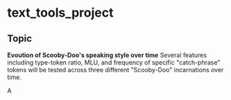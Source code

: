 # text_tools_project
## Topic
**Evoution of Scooby-Doo's speaking style over time**
Several features including type-token ratio, MLU, and frequency of specific "catch-phrase" tokens will be tested across three different "Scooby-Doo" incarnations over time.

































  

 







 



   

 

 
A





















